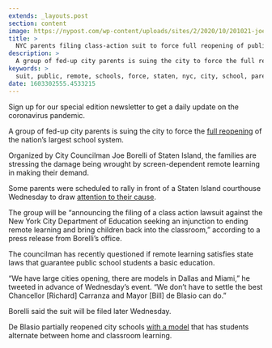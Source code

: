 ```yaml
--- 
extends: _layouts.post 
section: content 
image: https://nypost.com/wp-content/uploads/sites/2/2020/10/201021-joe-borelli-parents-suit.jpg?quality=90&strip=all&w=1200 
title: > 
  NYC parents filing class-action suit to force full reopening of public schools 
description: > 
  A group of fed-up city parents is suing the city to force the full reopening of the nation’s largest school system.Organized by City Councilman Joe Borelli of Staten Island, the families are stressing the damage being wrought by screen-dependent remote learning in making their demand.Some parents were scheduled to rally in front of a Staten Island courthouse Wednesday to draw attention to their cause.The councilman has recently questioned if remote learning satisfies state laws that guarantee public school students a basic education.De Blasio partially reopened city schools with a model that has students alternate between home and classroom learning. 
keywords: > 
  suit, public, remote, schools, force, staten, nyc, city, school, parents, group, reopening, island, councilman, classaction, learning, filing, students 
date: 1603302555.4533215 
--- 
```

<div><p>Sign up for our special edition newsletter to get a daily update on the coronavirus pandemic.</p><p>A group of fed-up city parents is suing the city to force the <a href="https://nypost.com/2020/10/16/about-15-percent-of-nyc-parents-have-consented-kids-to-covid-19-tests/">full reopening</a> of the nation&#8217;s largest school system.</p>
<p>Organized by City Councilman Joe Borelli of Staten Island, the families are stressing the damage being wrought by screen-dependent remote learning in making their demand.</p>
<p>Some parents were scheduled to rally in front of a Staten Island courthouse Wednesday to draw <a href="https://nypost.com/2020/10/13/nyc-parents-still-in-the-dark-on-key-schooling-issues/">attention to their cause</a>.</p>
<p>The group will be &#8220;announcing the filing of a class action lawsuit against the New York City Department of Education seeking an injunction to ending remote learning and bring children back into the classroom,&#8221; according to a press release from Borelli&#8217;s office.</p>
<p>The councilman has recently questioned if remote learning satisfies state laws that guarantee public school students a basic education.</p>
<p>&#8220;We have large cities opening, there are models in Dallas and Miami,&#8221; he tweeted in advance of Wednesday&#8217;s event. &#8220;We don&#8217;t have to settle the best Chancellor [Richard] Carranza and Mayor [Bill] de Blasio can do.&#8221;</p>
<p>Borelli said the suit will be filed later Wednesday.</p>
<p>De Blasio partially reopened city schools <a href="https://nypost.com/2020/10/06/frustrated-parents-balking-at-does-coronavirus-testing-approach/">with a model</a> that has students alternate between home and classroom learning.</p>
			</div>